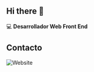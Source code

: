 ## Hi there 👋

:computer: **Desarrollador Web Front End**

## Contacto
![Website](in/edgar-garc%C3%ADa-a91898289)

